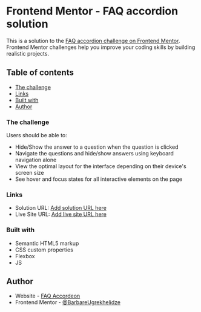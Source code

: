 # Frontend Mentor - FAQ accordion solution

This is a solution to the [FAQ accordion challenge on Frontend Mentor](https://github.com/barbare999/FAQ-Accordeon.git). Frontend Mentor challenges help you improve your coding skills by building realistic projects. 

## Table of contents

  - [The challenge](#the-challenge)
  - [Links](#links)
  - [Built with](#built-with)
- [Author](#author)

### The challenge

Users should be able to:

- Hide/Show the answer to a question when the question is clicked
- Navigate the questions and hide/show answers using keyboard navigation alone
- View the optimal layout for the interface depending on their device's screen size
- See hover and focus states for all interactive elements on the page

### Links

- Solution URL: [Add solution URL here](https://github.com/BarbareUgrekhelidze/FAQ-Accordeon.git)
- Live Site URL: [Add live site URL here](https://BarbareUgrekhelidze.github.io/FAQ-Accordeon/)

### Built with

- Semantic HTML5 markup
- CSS custom properties
- Flexbox
- JS

## Author

- Website - [FAQ Accordeon](https://github.com/BarbareUgrekhelidze/FAQ-Accordeon.git)
- Frontend Mentor - [@BarbareUgrekhelidze](https://www.frontendmentor.io/profile/yourusername)
